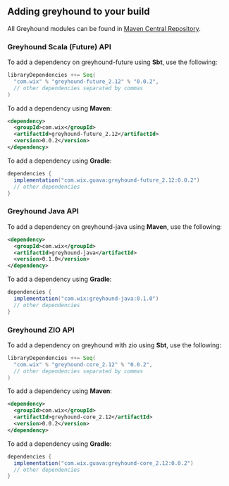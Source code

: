 ## Adding greyhound to your build
All Greyhound modules can be found in [Maven Central Repository](https://search.maven.org/search?q=greyhound).

### Greyhound Scala (Future) API
To add a dependency on greyhound-future using **Sbt**, use the following:

```sbt
libraryDependencies ++= Seq(
  "com.wix" % "greyhound-future_2.12" % "0.0.2",
  // other dependencies separated by commas
)
```

To add a dependency using **Maven**:

```xml
<dependency>
  <groupId>com.wix</groupId>
  <artifactId>greyhound-future_2.12</artifactId>
  <version>0.0.2</version>
</dependency>
```

To add a dependency using **Gradle**:

```gradle
dependencies {
  implementation("com.wix.guava:greyhound-future_2.12:0.0.2")
  // other dependencies
}
```

### Greyhound Java API
To add a dependency on greyhound-java using **Maven**, use the following:

```xml
<dependency>
  <groupId>com.wix</groupId>
  <artifactId>greyhound-java</artifactId>
  <version>0.1.0</version>
</dependency>
```

To add a dependency using **Gradle**:

```gradle
dependencies {
  implementation("com.wix:greyhound-java:0.1.0")
  // other dependencies
}
```

### Greyhound ZIO API
To add a dependency on greyhound with zio using **Sbt**, use the following:

```sbt
libraryDependencies ++= Seq(
  "com.wix" % "greyhound-core_2.12" % "0.0.2",
  // other dependencies separated by commas
)
```

To add a dependency using **Maven**:

```xml
<dependency>
  <groupId>com.wix</groupId>
  <artifactId>greyhound-core_2.12</artifactId>
  <version>0.0.2</version>
</dependency>
```

To add a dependency using **Gradle**:

```gradle
dependencies {
  implementation("com.wix.guava:greyhound-core_2.12:0.0.2")
  // other dependencies
}
```

